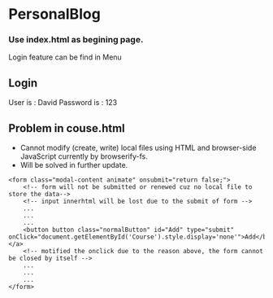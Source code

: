 # PersonalBlog
### Use index.html as begining page. ###
Login feature can be find in Menu
## Login ##
User is : David
Password is : 123

## Problem in couse.html
+ Cannot modify (create, write) local files using HTML and browser-side JavaScript currently by browserify-fs.
+ Will be solved in further update.
```
<form class="modal-content animate" onsubmit="return false;"> 
    <!-- form will not be submitted or renewed cuz no local file to store the data-->
    <!-- input innerhtml will be lost due to the submit of form -->
    ...
    ...
    ...
    <button button class="normalButton" id="Add" type="submit" onClick="document.getElementById('Course').style.display='none'">Add</button></a>
    <!-- motified the onclick due to the reason above, the form cannot be closed by itself -->
    ...
    ...
    ...
</form>
```
